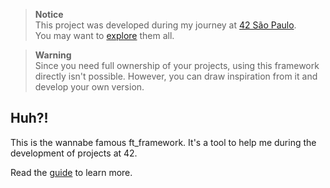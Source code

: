 > **Notice**  
This project was developed during my journey at [42 São Paulo](https://github.com/42sp).  
You may want to [explore](https://github.com/brenohildebrand/42) them all.

> **Warning**  
Since you need full ownership of your projects, using this framework directly isn't possible. However, you can draw inspiration from it and develop your own version.

## Huh?!

This is the wannabe famous ft_framework. It's a tool to help me during the development of projects at 42.

Read the [guide](docs/GUIDE.md) to learn more.